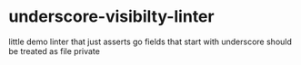 # underscore-visibilty-linter
little demo linter that just asserts go fields that start with underscore should be treated as file private
